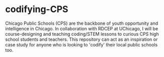 # codifying-CPS
Chicago Public Schools (CPS) are the backbone of youth opportunity and intelligence in Chicago. In collaboration with RDCEP at UChicago, I will be course-designing and teaching coding/STEM lessons to curious CPS high school students and teachers. This repository can act as an inspiration or case study for anyone who is looking to 'codify' their local public schools too.

